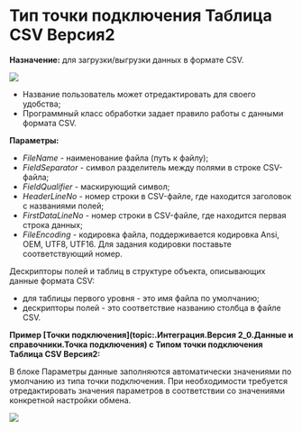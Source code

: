 ﻿---
Keywords: Таблица CSV, CSVTable
---


# Тип точки подключения Таблица CSV Версия2

**Назначение:** для загрузки/выгрузки данных в формате CSV.


![](topic:.AddFiles.Screenshot_11572.jpg)

* Название пользователь может отредактировать для своего удобства;
* Программный класс обработки задает правило работы с данными формата CSV.

**Параметры:**

* *FileName* - наименование файла (путь к файлу);
* *FieldSeparator* - символ разделитель между полями в строке CSV-файла;
* *FieldQualifier* - маскирующий символ;
* *HeaderLineNo* - номер строки в CSV-файле, где находится заголовок с названиями полей;
* *FirstDataLineNo* - номер строки в CSV-файле, где находится первая строка данных;
* *FileEncoding* - кодировка файла, поддерживается кодировка Ansi, OEM, UTF8, UTF16. Для задания кодировки поставьте соответствующий номер.

Дескрипторы полей и таблиц в структуре объекта, описывающих данные формата CSV:
* для таблицы первого уровня - это имя файла по умолчанию;
* дескрипторы полей - это соответствие названию столбца в файле CSV.


**Пример [Точки подключения](topic:.Интеграция.Версия 2_0.Данные и справочники.Точка подключения) с Типом точки подключения  Таблица CSV Версия2:**

В блоке Параметры  данные заполняются автоматически значениями по умолчанию  из типа точки подключения.
При необходимости требуется отредактировать значения параметров в соответствии со значениями конкретной настройки обмена.


![](topic:.AddFiles.Screenshot_12074.jpg)